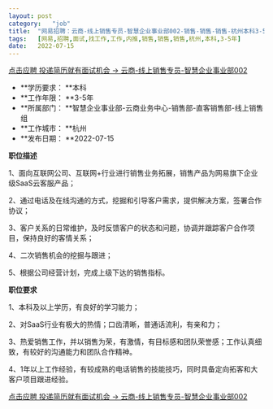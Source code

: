 ```yaml
---
layout:	post
category:	"job"
title:	"网易招聘：云商-线上销售专员-智慧企业事业部002-销售-销售-销售-杭州本科3-5年"
tags:	[网易,招聘,面试,找工作,工作,内推,销售,销售,销售,杭州,本科,3-5年]
date:	2022-07-15
---
```


[点击应聘 投递简历就有面试机会 ->  云商-线上销售专员-智慧企业事业部002](http://mobile.bole.netease.com/bole/boleDetail?id=20635&employeeId=346f03c3cda5f04c&key=all)



- **学历要求： **本科
- **工作年限： **3-5年
- **所属部门： **智慧企业事业部-云商业务中心-销售部-直客销售部-线上销售组
- **工作城市： **杭州
- **发布日期： **2022-07-15



**职位描述**

1、面向互联网公司、互联网+行业进行销售业务拓展，销售产品为网易旗下企业级SaaS云客服产品；

2、通过电话及在线沟通的方式，挖掘和引导客户需求，提供解决方案，签署合作协议； 

3、客户关系的日常维护，及时反馈客户的状态和问题，协调并跟踪客户合作项目，保持良好的客情关系； 

4、二次销售机会的挖掘与跟进； 

5、根据公司经营计划，完成上级下达的销售指标。



**职位要求**

1、本科及以上学历，有良好的学习能力； 

2、对SaaS行业有极大的热情；口齿清晰，普通话流利，有亲和力； 

3、热爱销售工作，并以销售为荣，有激情，有目标感和团队荣誉感；工作认真细致，有较好的沟通能力和团队合作精神。 

4、1年以上工作经验，有较成熟的电话销售的技能技巧，同时具备定向拓客和大客户项目跟进经验。



[点击应聘 投递简历就有面试机会 ->  云商-线上销售专员-智慧企业事业部002](http://mobile.bole.netease.com/bole/boleDetail?id=20635&employeeId=346f03c3cda5f04c&key=all)